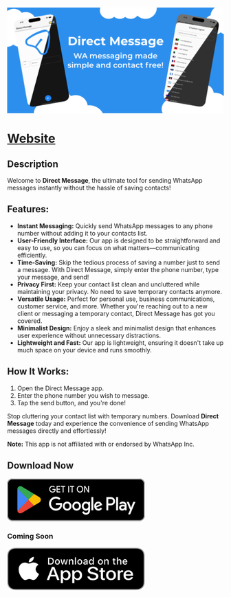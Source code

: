 ![Direct Message](./github_assets/featured.png)

# [Website](https://directmessage.yashashm.dev)

## Description

Welcome to **Direct Message**, the ultimate tool for sending WhatsApp messages instantly without the hassle of saving
contacts!

## Features:

- **Instant Messaging:** Quickly send WhatsApp messages to any phone number without adding it to your contacts list.
- **User-Friendly Interface:** Our app is designed to be straightforward and easy to use, so you can focus on what
  matters—communicating efficiently.
- **Time-Saving:** Skip the tedious process of saving a number just to send a message. With Direct Message, simply enter
  the phone number, type your message, and send!
- **Privacy First:** Keep your contact list clean and uncluttered while maintaining your privacy. No need to save
  temporary contacts anymore.
- **Versatile Usage:** Perfect for personal use, business communications, customer service, and more. Whether you're
  reaching out to a new client or messaging a temporary contact, Direct Message has got you covered.
- **Minimalist Design:** Enjoy a sleek and minimalist design that enhances user experience without unnecessary
  distractions.
- **Lightweight and Fast:** Our app is lightweight, ensuring it doesn't take up much space on your device and runs
  smoothly.

## How It Works:

1. Open the Direct Message app.
2. Enter the phone number you wish to message.
3. Tap the send button, and you're done!

Stop cluttering your contact list with temporary numbers. Download **Direct Message** today and experience the
convenience of sending WhatsApp messages directly and effortlessly!

**Note:** This app is not affiliated with or endorsed by WhatsApp Inc.

## Download Now

[![Get it on PlayStore](./assets/images/google.svg)](https://play.google.com/store/apps/details?id=dev.yashashm.directmessage)

### Coming Soon

[![Get it on App Store](./assets/images/apple.svg)](https://play.google.com/store/apps/details?id=dev.yashashm.directmessage)